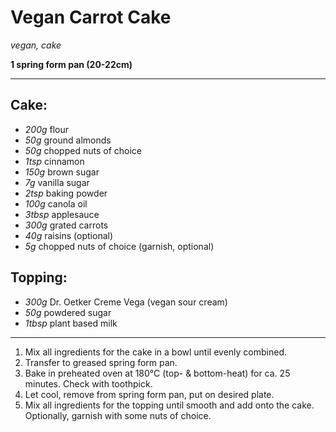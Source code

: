 # Vegan Carrot Cake

*vegan, cake*

**1 spring form pan (20-22cm)**

---

## Cake: 

- *200g* flour
- *50g* ground almonds
- *50g* chopped nuts of choice
- *1tsp* cinnamon
- *150g* brown sugar
- *7g* vanilla sugar
- *2tsp* baking powder
- *100g* canola oil
- *3tbsp* applesauce
- *300g* grated carrots
- *40g* raisins (optional) 
- *5g* chopped nuts of choice (garnish, optional)

## Topping:

- *300g* Dr. Oetker Creme Vega (vegan sour cream)
- *50g* powdered sugar
- *1tbsp* plant based milk

---

1. Mix all ingredients for the cake in a bowl until evenly combined.
2. Transfer to greased spring form pan. 
3. Bake in preheated oven at 180°C (top- & bottom-heat) for ca. 25 minutes. Check with toothpick.
4. Let cool, remove from spring form pan, put on desired plate.
5. Mix all ingredients for the topping until smooth and add onto the cake. Optionally, garnish with some nuts of choice. 
